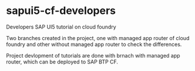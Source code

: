 # sapui5-cf-developers
Developers SAP UI5 tutorial on cloud foundry

Two branches created in the project, one with managed app router of cloud foundry and other without managed app router to check the differences.

Project devlopment of tutorials are done with brnach with managed app router, which can be deployed to SAP BTP CF.

